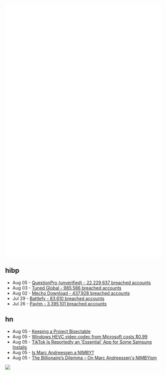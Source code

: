 ![Metrics](https://raw.githubusercontent.com/phixion/phixion/master/metrics.svg)

## hibp

<!--
for https://github.com/phixion/phixion/blob/main/.github/workflows/feeds.yml
-->
<!--START_SECTION:haveibeenpwnd-->
- Aug 05 - [QuestionPro (unverified) - 22,229,637 breached accounts](https://haveibeenpwned.com/PwnedWebsites#QuestionPro)
- Aug 03 - [Tuned Global - 985,586 breached accounts](https://haveibeenpwned.com/PwnedWebsites#TunedGlobal)
- Aug 02 - [Mecho Download - 437,928 breached accounts](https://haveibeenpwned.com/PwnedWebsites#MechoDownload)
- Jul 29 - [Battlefy - 83,610 breached accounts](https://haveibeenpwned.com/PwnedWebsites#Battlefy)
- Jul 26 - [Paytm - 3,395,101 breached accounts](https://haveibeenpwned.com/PwnedWebsites#Paytm)
<!--END_SECTION:haveibeenpwnd-->

## hn

<!--
for https://github.com/phixion/phixion/blob/main/.github/workflows/feeds.yml
-->
<!--START_SECTION:hn-->
- Aug 05 - [Keeping a Project Bisectable](https://andrealmeid.com/post/2022-07-31-keep-bisect/)
- Aug 05 - [Windows HEVC video codec from Microsoft costs $0.99](https://apps.microsoft.com/store/detail/hevc-video-extensions/9NMZLZ57R3T7?hl=en-us&gl=US)
- Aug 05 - [TikTok Is Reportedly an 'Essential' App for Some Samsung Installs](https://screenrant.com/tiktok-essential-app-samsung-install/)
- Aug 05 - [Is Marc Andreessen a NIMBY?](https://twitter.com/JerusalemDemsas/status/1555360241931485186)
- Aug 05 - [The Billionaire’s Dilemma – On Marc Andreessen's NIMBYism](https://www.theatlantic.com/ideas/archive/2022/08/marc-andreessens-opposition-housing-project-nimby/671061/)
<!--END_SECTION:hn-->

<!--
for https://yhype.me
-->
![](https://hit.yhype.me/github/profile?user_id=13013670)
